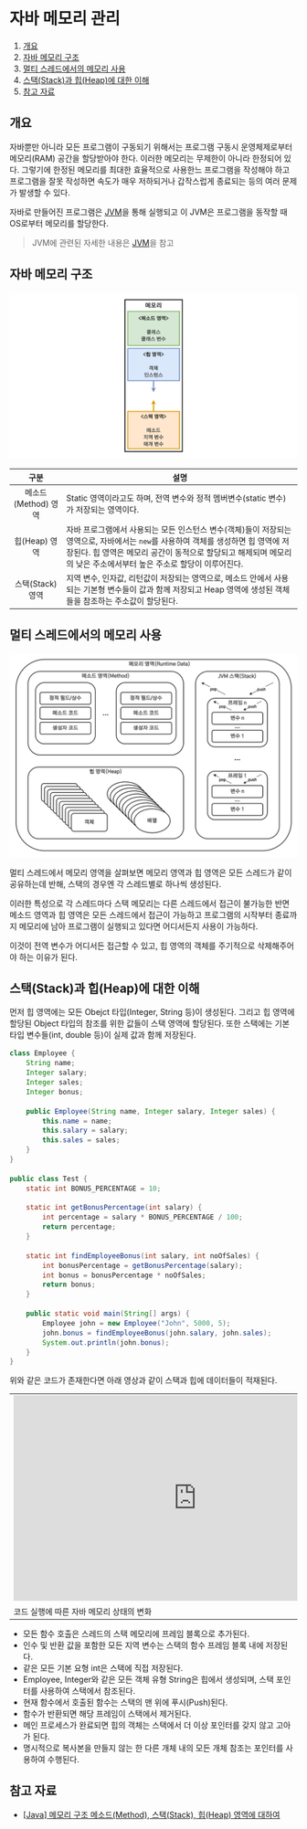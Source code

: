 # 자바 메모리 관리

1. [개요](#개요)
2. [자바 메모리 구조](#자바-메모리-구조)
3. [멀티 스레드에서의 메모리 사용](#멀티-스레드에서의-메모리-사용)
4. [스택(Stack)과 힙(Heap)에 대한 이해](#스택stack과-힙heap에-대한-이해)
5. [참고 자료](#참고-자료)

## 개요

자바뿐만 아니라 모든 프로그램이 구동되기 위해서는 프로그램 구동시 운영체제로부터 메모리(RAM) 공간을 할당받아야 한다. 이러한 메모리는 무제한이 아니라 한정되어 있다. 그렇기에 한정된 메모리를 최대한 효율적으로 사용한느 프로그램을 작성해야 하고 프로그램을 잘못 작성하면 속도가 매우 저하되거나 갑작스럽게 종료되는 등의 여러 문제가 발생할 수 있다.

자바로 만들어진 프로그램은 [JVM](./JVM.md)을 통해 실행되고 이 JVM은 프로그램을 동작할 때 OS로부터 메모리를 할당한다.

> JVM에 관련된 자세한 내용은 [JVM](./JVM.md)을 참고

## 자바 메모리 구조

![Java-memory-management-01](./images/Java-memory-management-01.png)

|        구분         | 설명                                                                                                                                                                                                                                                    |
| :-----------------: | ------------------------------------------------------------------------------------------------------------------------------------------------------------------------------------------------------------------------------------------------------- |
| 메소드(Method) 영역 | Static 영역이라고도 하며, 전역 변수와 정적 멤버변수(static 변수)가 저장되는 영역이다.                                                                                                                                                                   |
|    힙(Heap) 영역    | 자바 프로그램에서 사용되는 모든 인스턴스 변수(객체)들이 저장되는 영역으로, 자바에서는 `new`를 사용하여 객체를 생성하면 힙 영역에 저장된다. 힙 영역은 메모리 공간이 동적으로 할당되고 해제되며 메모리의 낮은 주소에서부터 높은 주소로 할당이 이루어진다. |
|  스택(Stack) 영역   | 지역 변수, 인자값, 리턴값이 저장되는 영역으로, 메소드 안에서 사용되는 기본형 변수들이 값과 함께 저장되고 Heap 영역에 생성된 객체들을 참조하는 주소값이 할당된다.                                                                                        |

## 멀티 스레드에서의 메모리 사용

![Java-memory-management-02](./images/Java-memory-management-02.png)

멀티 스레드에서 메모리 영역을 살펴보면 메모리 영역과 힙 영역은 모든 스레드가 같이 공유하는데 반해, 스택의 경우엔 각 스레드별로 하나씩 생성된다.

이러한 특성으로 각 스레드마다 스택 메모리는 다른 스레드에서 접근이 불가능한 반면 메소드 영역과 힙 영역은 모든 스레드에서 접근이 가능하고 프로그램의 시작부터 종료까지 메모리에 남아 프로그램이 실행되고 있다면 어디서든지 사용이 가능하다.

이것이 전역 변수가 어디서든 접근할 수 있고, 힙 영역의 객체를 주기적으로 삭제해주어야 하는 이유가 된다.

## 스택(Stack)과 힙(Heap)에 대한 이해

먼저 힙 영역에는 모든 Obejct 타입(Integer, String 등)이 생성된다. 그리고 힙 영역에 할당된 Object 타입의 참조를 위한 값들이 스택 영역에 할당된다. 또한 스택에는 기본 타입 변수들(int, double 등)이 실제 값과 함께 저장된다.

```java
class Employee {
    String name;
    Integer salary;
    Integer sales;
    Integer bonus;

    public Employee(String name, Integer salary, Integer sales) {
        this.name = name;
        this.salary = salary;
        this.sales = sales;
    }
}

public class Test {
    static int BONUS_PERCENTAGE = 10;

    static int getBonusPercentage(int salary) {
        int percentage = salary * BONUS_PERCENTAGE / 100;
        return percentage;
    }

    static int findEmployeeBonus(int salary, int noOfSales) {
        int bonusPercentage = getBonusPercentage(salary);
        int bonus = bonusPercentage * noOfSales;
        return bonus;
    }

    public static void main(String[] args) {
        Employee john = new Employee("John", 5000, 5);
        john.bonus = findEmployeeBonus(john.salary, john.sales);
        System.out.println(john.bonus);
    }
}
```

위와 같은 코드가 존재한다면 아래 영상과 같이 스택과 힙에 데이터들이 적재된다.

<table>
  <tr>
    <td><iframe title="'코딩팩토리'에서 업로드한 동영상" width="640" height="360" src="https://play-tv.kakao.com/embed/player/cliplink/426964287?service=player_share" allowfullscreen frameborder="0" scrolling="no" allow="autoplay; fullscreen; encrypted-media"></iframe></td>
  </tr>
  <tr>
    <td>코드 실행에 따른 자바 메모리 상태의 변화</td>
  </tr>
</table>

- 모든 함수 호출은 스레드의 스택 메모리에 프레임 블록으로 추가된다.
- 인수 및 반환 값을 포함한 모든 지역 변수는 스택의 함수 프레임 블록 내에 저장된다.
- 같은 모든 기본 요형 int은 스택에 직접 저장된다.
- Employee, Integer와 같은 모든 객체 유형 String은 힙에서 생성되며, 스택 포인터를 사용하여 스택에서 참조된다.
- 현재 함수에서 호출된 함수는 스택의 맨 위에 푸시(Push)된다.
- 함수가 반환되면 해당 프레임이 스택에서 제거된다.
- 메인 프로세스가 완료되면 힙의 객체는 스택에서 더 이상 포인터를 갖지 않고 고아가 된다.
- 명시적으로 복사본을 만들지 않는 한 다른 개체 내의 모든 개체 참조는 포인터를 사용하여 수행된다.

## 참고 자료

- [[Java] 메모리 구조 메소드(Method), 스택(Stack), 힙(Heap) 영역에 대하여](https://coding-factory.tistory.com/830)
